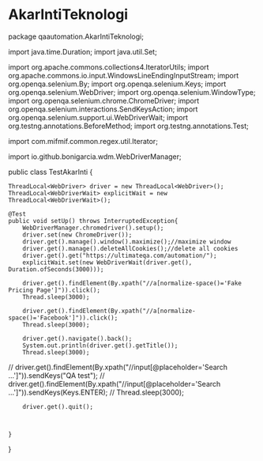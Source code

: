 # AkarIntiTeknologi

package qaautomation.AkarIntiTeknologi;

import java.time.Duration;
import java.util.Set;

import org.apache.commons.collections4.IteratorUtils;
import org.apache.commons.io.input.WindowsLineEndingInputStream;
import org.openqa.selenium.By;
import org.openqa.selenium.Keys;
import org.openqa.selenium.WebDriver;
import org.openqa.selenium.WindowType;
import org.openqa.selenium.chrome.ChromeDriver;
import org.openqa.selenium.interactions.SendKeysAction;
import org.openqa.selenium.support.ui.WebDriverWait;
import org.testng.annotations.BeforeMethod;
import org.testng.annotations.Test;

import com.mifmif.common.regex.util.Iterator;

import io.github.bonigarcia.wdm.WebDriverManager;

public class TestAkarInti {
	
	ThreadLocal<WebDriver> driver = new ThreadLocal<WebDriver>();
	ThreadLocal<WebDriverWait> explicitWait = new ThreadLocal<WebDriverWait>();
	
	@Test
	public void setUp() throws InterruptedException{
		WebDriverManager.chromedriver().setup();
		driver.set(new ChromeDriver());
		driver.get().manage().window().maximize();//maximize window
		driver.get().manage().deleteAllCookies();//delete all cookies
		driver.get().get("https://ultimateqa.com/automation/");
		explicitWait.set(new WebDriverWait(driver.get(), Duration.ofSeconds(3000)));
		
		driver.get().findElement(By.xpath("//a[normalize-space()='Fake Pricing Page']")).click();
		Thread.sleep(3000);
		
		driver.get().findElement(By.xpath("//a[normalize-space()='Facebook']")).click();
		Thread.sleep(3000);
		
		driver.get().navigate().back();
		System.out.println(driver.get().getTitle());
		Thread.sleep(3000);
		
//		driver.get().findElement(By.xpath("//input[@placeholder='Search …']")).sendKeys("QA test");
//		driver.get().findElement(By.xpath("//input[@placeholder='Search …']")).sendKeys(Keys.ENTER);
//		Thread.sleep(3000);
		
		driver.get().quit();
       
    

	}

}
